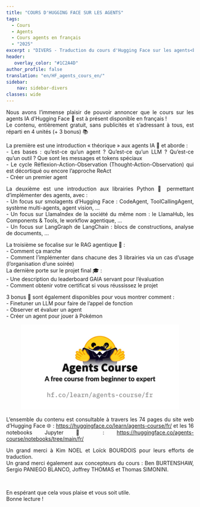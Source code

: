 ```yaml
---
title: "COURS D'HUGGING FACE SUR LES AGENTS"
tags:
  - Cours
  - Agents
  - Cours agents en français
  - "2025"
excerpt : "DIVERS - Traduction du cours d'Hugging Face sur les agents<br> - Difficulté : débutant"
header:
   overlay_color: "#1C2A4D"
author_profile: false
translation: "en/HF_agents_cours_en/"
sidebar:
    nav: sidebar-divers
classes: wide
---
```


<p style="text-align:justify;">
Nous avons l’immense plaisir de pouvoir annoncer que le cours sur les agents IA d'Hugging Face 🤗 est à présent disponible en français !<br>
Le contenu, entièrement gratuit, sans publicités et s’adressant à tous, est réparti en 4 unités (+ 3 bonus) 📚<br>
</p>

<p style="text-align:justify;">
La première est une introduction « théorique » aux agents IA 🤵 et aborde :<br>
- Les bases : qu’est-ce qu’un agent ? Qu’est-ce qu’un LLM ? Qu’est-ce qu’un outil ? Que sont les messages et tokens spéciaux<br>
- Le cycle Réflexion-Action-Observation (Thought-Action-Observation) qui est décortiqué ou encore l’approche ReAct<br>
- Créer un premier agent<br>
</p>

<p style="text-align:justify;">
La deuxième est une introduction aux librairies Python 🐍 permettant d’implémenter des agents, avec :<br>
- Un focus sur smolagents d’Hugging Face : CodeAgent, ToolCallingAgent, système multi-agents, agent vision, …<br>
- Un focus sur LlamaIndex de la société du même nom : le LlamaHub, les Components & Tools, le workflow agentique, …<br>
- Un focus sur LangGraph de LangChain : blocs de constructions, analyse de documents, …<br>
</p>

<p style="text-align:justify;">
La troisième se focalise sur le RAG agentique 🐶 :<br>
- Comment ça marche<br>
- Comment l’implémenter dans chacune des 3 librairies via un cas d’usage (l’organisation d’une soirée)<br>
La dernière porte sur le projet final 🎓 :<br>
- Une description du leaderboard GAIA servant pour l’évaluation<br>
- Comment obtenir votre certificat si vous réussissez le projet<br>
</p>

<p style="text-align:justify;">
3 bonus 🎁 sont également disponibles pour vous montrer comment :<br>
- Finetuner un LLM pour faire de l’appel de fonction<br>
- Observer et évaluer un agent<br>
- Créer un agent pour jouer à Pokémon<br>
</p>

<center>
<figure class="image">
  <img src="https://raw.githubusercontent.com/catie-aq/blog-vaniila/refs/heads/main/assets/images/Cours_agents/Cours_agents.png">
</figure>
</center>

<p style="text-align:justify;">
L’ensemble du contenu est consultable à travers les 74 pages du site web d’Hugging Face 🌐 : <a href="https://huggingface.co/learn/agents-course/fr/">https://huggingface.co/learn/agents-course/fr/</a> et les 16 notebooks Jupyter 📓 : <a href="https://huggingface.co/agents-course/notebooks/tree/main/fr/">https://huggingface.co/agents-course/notebooks/tree/main/fr/</a><br>
</p>

<p style="text-align:justify;">
Un grand merci à Kim NOEL et Loïck BOURDOIS pour leurs efforts de traduction.<br>
Un grand merci également aux concepteurs du cours : Ben BURTENSHAW, Sergio PANIEGO BLANCO, Joffrey THOMAS et Thomas SIMONINI.
</p>

<br>

<p style="text-align:justify;">En espérant que cela vous plaise et vous soit utile.<br>
Bonne lecture !</p>
